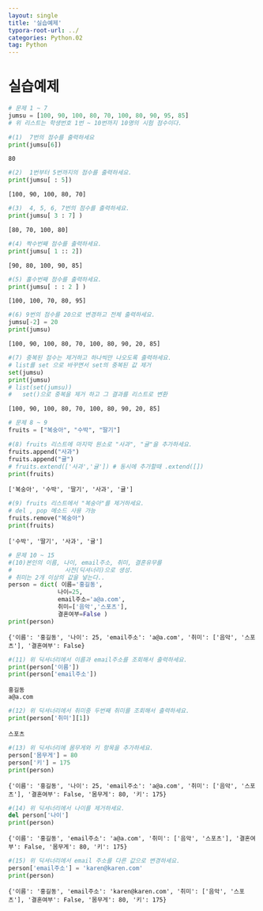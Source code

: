 ```yaml
---
layout: single
title: '실습예제'
typora-root-url: ../
categories: Python.02
tag: Python
---
```



# 실습예제


```python
# 문제 1 ~ 7
jumsu = [100, 90, 100, 80, 70, 100, 80, 90, 95, 85] 
# 위 리스트는 학생번호 1번 ~ 10번까지 10명의 시험 점수이다. 
```


```python
#(1)  7번의 점수를 출력하세요 
print(jumsu[6])
```

    80



```python
#(2)  1번부터 5번까지의 점수를 출력하세요.
print(jumsu[ : 5])
```

    [100, 90, 100, 80, 70]



```python
#(3)  4, 5, 6, 7번의 점수를 출력하세요.
print(jumsu[ 3 : 7] )
```

    [80, 70, 100, 80]



```python
#(4) 짝수번째 점수를 출력하세요.
print(jumsu[ 1 :: 2])
```

    [90, 80, 100, 90, 85]



```python
#(5) 홀수번째 점수를 출력하세요.
print(jumsu[ : : 2 ] )
```

    [100, 100, 70, 80, 95]



```python
#(6) 9번의 점수를 20으로 변경하고 전체 출력하세요.
jumsu[-2] = 20
print(jumsu)
```

    [100, 90, 100, 80, 70, 100, 80, 90, 20, 85]



```python
#(7) 중복된 점수는 제거하고 하나씩만 나오도록 출력하세요.
# list를 set 으로 바꾸면서 set의 중복된 값 제거
set(jumsu) 
print(jumsu)
# list(set(jumsu))
# 	set()으로 중복을 제거 하고 그 결과를 리스트로 변환
```

    [100, 90, 100, 80, 70, 100, 80, 90, 20, 85]



```python
# 문제 8 ~ 9
fruits = ["복숭아", "수박", "딸기"]
```


```python
#(8) fruits 리스트에 마지막 원소로 "사과", "귤"을 추가하세요.
fruits.append("사과")
fruits.append("귤")
# fruits.extend(['사과','귤']) # 동시에 추가할때 .extend([])
print(fruits)
```

    ['복숭아', '수박', '딸기', '사과', '귤']



```python
#(9) fruits 리스트에서 "복숭아"를 제거하세요.
# del , pop 메소드 사용 가능
fruits.remove("복숭아")
print(fruits)
```

    ['수박', '딸기', '사과', '귤']



```python
# 문제 10 ~ 15
#(10)본인의 이름, 나이, email주소, 취미, 결혼유무를 
#  				사전(딕셔너리)으로 생성. 
# 취미는 2개 이상의 값을 넣는다..
person = dict( 이름='홍길동', 
              나이=25, 
              email주소='a@a.com', 
              취미=['음악','스포츠'], 
              결혼여부=False )
print(person)
```

    {'이름': '홍길동', '나이': 25, 'email주소': 'a@a.com', '취미': ['음악', '스포츠'], '결혼여부': False}



```python
#(11) 위 딕셔너리에서 이름과 email주소를 조회해서 출력하세요.
print(person['이름'])
print(person['email주소'])
```

    홍길동
    a@a.com



```python
#(12) 위 딕셔너리에서 취미중 두번째 취미를 조회해서 출력하세요.
print(person['취미'][1])
```

    스포츠



```python
#(13) 위 딕셔너리에 몸무게와 키 항목을 추가하세요.
person['몸무게'] = 80
person['키'] = 175
print(person)
```

    {'이름': '홍길동', '나이': 25, 'email주소': 'a@a.com', '취미': ['음악', '스포츠'], '결혼여부': False, '몸무게': 80, '키': 175}



```python
#(14) 위 딕셔너리에서 나이를 제거하세요.
del person['나이']
print(person)
```

    {'이름': '홍길동', 'email주소': 'a@a.com', '취미': ['음악', '스포츠'], '결혼여부': False, '몸무게': 80, '키': 175}



```python
#(15) 위 딕셔너리에서 email 주소를 다른 값으로 변경하세요.
person['email주소'] = 'karen@karen.com'
print(person)
```

    {'이름': '홍길동', 'email주소': 'karen@karen.com', '취미': ['음악', '스포츠'], '결혼여부': False, '몸무게': 80, '키': 175}

